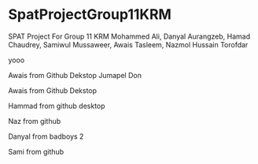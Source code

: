 # SpatProjectGroup11KRM
SPAT Project For Group 11 KRM Mohammed Ali, Danyal Aurangzeb, Hamad Chaudrey, Samiwul Mussaweer, Awais Tasleem, Nazmol Hussain Torofdar







yooo


Awais from Github Dekstop
Jumapel Don

Awais from Github Dekstop

Hammad from github desktop


Naz from github 


Danyal from badboys 2


Sami from github
